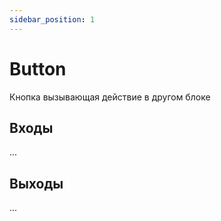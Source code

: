 ```yaml
---
sidebar_position: 1
---
```


# Button

Кнопка вызывающая действие в другом блоке

## Входы

...

## Выходы

...
